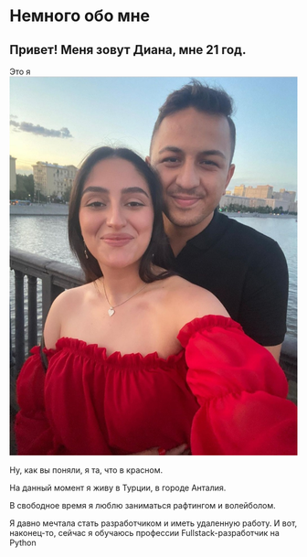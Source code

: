 # Немного обо мне 
## Привет! Меня зовут Диана, мне 21 год.
 
Это я 
![Alt text](Screenshot_20230826_025342_Instagram.jpg)

Ну, как вы поняли, я та, что в красном.
 
 На данный момент я живу в Турции, в городе Анталия. 

 В свободное время я люблю заниматься рафтингом и волейболом. 

 Я давно мечтала стать разработчиком и иметь удаленную работу. И вот, наконец-то, сейчас я обучаюсь профессии Fullstack-разработчик на Python 

 
